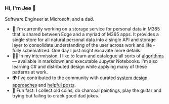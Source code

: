 ### Hi, I'm Jee 👋

Software Engineer at Microsoft, and a dad.

- 🌱 I'm currently working on a storage service for personal data in M365 that is shared between Edge and a myriad of M365 apps. It provides a single store for all natural personal data into a single API and storage layer to consolidate understanding of the user across work and life - fully schematized. One day I just might excavate more details. 
- 🐱‍💻 In my intermission, I like to learn and catalogue all sorts of [algorithms](https://github.com/gitgik/data-structures-implementation) –– available in markdown and executable Jupyter Notebooks. I'm also learning C# and distributed design while applying many of these patterns at work.
- 🌍 I've contributed to the community with curated [system design approaches](https://github.com/gitgik/distributed-system-design) and [helpful posts](https://www.digitalocean.com/community/tutorials/build-a-rest-api-with-django-a-test-driven-approach-part-1).
- 🎨 Fun fact: I collect old coins, do charcoal paintings, play the guitar and trying but failing to crack good dad jokes.



